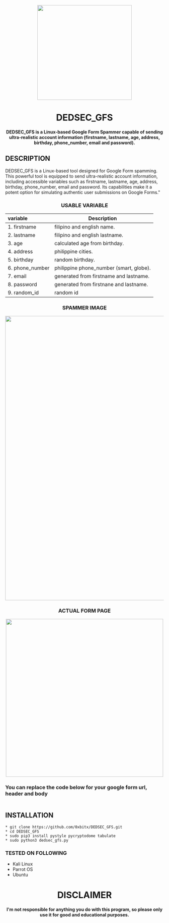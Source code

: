 
<p align="center">
<img src="https://cdn-icons-png.flaticon.com/512/2875/2875337.png", width="300", height="300">
</p>
<h1 align="center"> DEDSEC_GFS</h1>
<h4 align="center">DEDSEC_GFS is a Linux-based Google Form Spammer capable of sending ultra-realistic account information (firstname, lastname, age, address, birthday, phone_number, email and password).</h4>

## DESCRIPTION

DEDSEC_GFS is a Linux-based tool designed for Google Form spamming. This powerful tool is equipped to send ultra-realistic account information, including accessible variables such as firstname, lastname, age, address, birthday, phone_number, email and password. Its capabilities make it a potent option for simulating authentic user submissions on Google Forms."


<h3 align="center"> USABLE VARIABLE</h3>
<div align="center">
   
| variable | Description                |
| :-------- | ------------------------- |
| 1. firstname  |  filipino and english name. |
| 2. lastname  |   filipino and english lastname.|
| 3. age  | calculated age from birthday. |
| 4. address  | philippine cities. |
| 5. birthday | random birthday. |
| 6. phone_number  | philippine phone_number (smart, globe). |
| 7. email | generated from firstname and lastname. |
| 8. password  | generated from firstnane and lastname. |
| 9. random_id | random id |
   
</div>

<h3 align="center"> SPAMMER IMAGE</h3>
<p align="center">
<img src="https://i.imgur.com/5sPcA6e.png", width="900", height="900">
</p>

<h3 align="center"> ACTUAL FORM PAGE</h3>
<p align="center">
<img src="https://i.imgur.com/4yyODIh.png", width="500", height="500">
</p>

### You can replace the code below for your google form url, header and body
```python

```
## INSTALLATION 
    * git clone https://github.com/0xbitx/DEDSEC_GFS.git
    * cd DEDSEC_GFS
    * sudo pip3 install pystyle pycryptodome tabulate
    * sudo python3 dedsec_gfs.py

### TESTED ON FOLLOWING
* Kali Linux 
* Parrot OS 
* Ubuntu
  
<h1 align="center"> DISCLAIMER </h1>

<h4 align="center">I'm not responsible for anything you do with this program, so please only use it for good and educational purposes. </h4>
